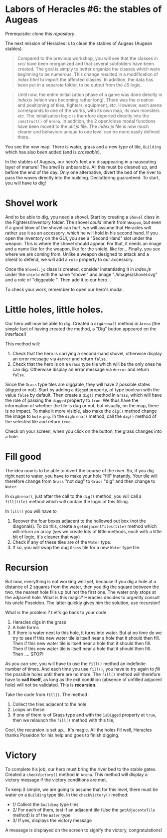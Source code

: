 # Labors of Heracles #6: the stables of Augeas
 
Prerequisite: clone this *repository*.

The next mission of Heracles is to clean the stables of Augeas (Augean stables).

> Compared to the previous workshop, you will see that the classes in *src/* have been reorganized and that several subfolders have been created. The goal is simply to better organize the classes which were beginning to be numerous. This change resulted in a modification of *index.html* to import the affected classes. In addition, the data has been put in a separate folder, to be output from the JS logic.

> Until now, the entire initialization phase of a game was done directly in *indexjs* (which was becoming rather long). There was the creation and positioning of tiles, fighters, equipment, *etc.* However, each arena corresponds to one of the works, with its own map, its own monsters *etc.* The initialization logic is therefore deported directly into the `construct()` of `Arena`. In addition, the 2 open/close modal functions have been moved to the *util.js* file. The *index.js* file is now much clearer and behaviors unique to one level can be more easily defined there.

You see the new map. There is water, grass and a new type of tile, `Building` which has also been added (and is *crossable*).

In the stables of Augeas, our hero's feet are disappearing in a nauseating layer of manure! The smell is unbearable. All this must be cleaned up, and before the end of the day. Only one alternative, divert the bed of the river to pass the waves directly into the building. Decluttering guaranteed. To start, you will have to dig!

# Shovel work

And to be able to dig, you need a shovel.
Start by creating a `Shovel` class in the Fighters/Inventory folder. The shovel *could* inherit from `Weapon`, but even if a good blow of the shovel can hurt, we will assume that Heracles will rather use it as an accessory, which he will hold in his second hand. If you open the inventory on the GUI, you see a "Second Hand" slot under the weapon. This is where the shovel should appear. For that, it needs an image and a name like for the weapon, like for the shield, like for... Finally, you see where we are coming from. Unlike a weapon designed to attack and a shield to defend, we will add a `role` property to our accessory.

Once the `Shovel.js` class is created, consider instantiating it in *index.js* under the `shield` with the name "shovel" and image "./images/shovel.svg" and a role of "diggeable ". Then add it to our hero...

To check your work, remember to open our hero's modal.

# Little holes, little holes.

Our hero will now be able to dig. Created a `digArena()` method in `Arena` (the simple fact of having created the method, a "Dig" button appeared on the interface!)

This method will:
1. Check that the hero is carrying a second-hand shovel, otherwise display an error message via `#error` and return `false`.
2. Check that the hero is on a `Grass` type tile which will be the only ones he can dig. Otherwise display an error message via `#error` and return `false`.

Since the `Grass` type tiles are diggable, they will have 2 possible states (digged or not). Start by adding a `digged` property, of type boolean with the value `false` by default.
Then create a `dig()` method in `Grass`, which will have the role of passing the `digged` property to `true`.
We thus have the information of whether the tile is dug or not, but visually, on the map, there is no impact. To make it more visible, also make the `dig()` method change the image to `hole.png`.
In the `digArena()` method, call the `dig()` method of the selected tile and return `true`.

Check on your screen, when you click on the button, the grass changes into a hole.

# Fill good

The idea now is to be able to divert the course of the river. So, if you dig right next to water, you have to make your hole "fill" instantly. Your tile will therefore change from `Grass` "not dug" to `Grass` "dig" and then change to `Water`.

In `digArena()`, just after the call to the `dig()` method, you will call a `fill(tile)` method which will contain the logic of this filling.

In `fill()` you will have to
1. Recover the four boxes adjacent to the hollowed out box (not the diagonals).
To do this, create a `getAdjacentTiles(tile)` method which will return an array (yes we create lots of little methods, each with a little bit of logic, it's cleaner that way)
2. Check if any of these tiles are of the `Water` type.
3. If so, you will swap the dug `Grass` tile for a new `Water` type tile.

# Recursion

But now, everything is not working well yet, because if you dig a hole at a distance of 2 squares from the water, then you dig the square between the two, the nearest hole fills up but not the first one. The water only stops at the adjacent hole. What is this magic? Heracles decides to urgently consult his uncle Poseidon. The latter quickly gives him the solution, use recursion!

What is the problem ? Let's go back to your code
1. Heracles digs in the grass
2. A hole forms
3. If there is water next to this hole, it turns into water.
But at no time do we try to see if this new water tile is itself near a hole that it should then fill. Then if this new water tile is itself near a hole that it should then fill. Then if this new water tile is itself near a hole that it should then fill. Then .... STOP!

As you can see, you will have to use the `fill()` method an indefinite number of times. And each time you use `fill()`, you have to try again to *fill* the possible holes until there are no more. The `fill()` method will therefore have to **call itself**, as long as the exit condition (absence of unfilled adjacent hole) will not be validated. This is **recursion**.

Take the code from `fill()`. The method :
1. Collect the tiles adjacent to the hole
2. Loops on these.
3. If one of them is of Grass type and with the `ìsDigged` property at `true`, then we relaunch the `fill()` method with this tile;

Cool, the recursion is set up... It's magic.
All the holes fill well, Heracles thanks Poseidon for his help and goes to finish digging.

# Victory

To complete his job, our hero must bring the river bed to the stable gates. Created a `checkVictory()` method in `Arena`. This method will display a victory message if the victory conditions are met.

To keep it simple, we are going to assume that for this level, there must be water on a `Building` type tile. In the `checkVictory()` method:
- 1/ Collect the `Building` type tiles
- 2/ For each of them, test if an adjacent tile (Use the `getAdjecenteTile` method) is of the `Water` type
- 3/ If yes, displays the victory message

A message is displayed on the screen to signify the victory, congratulations!